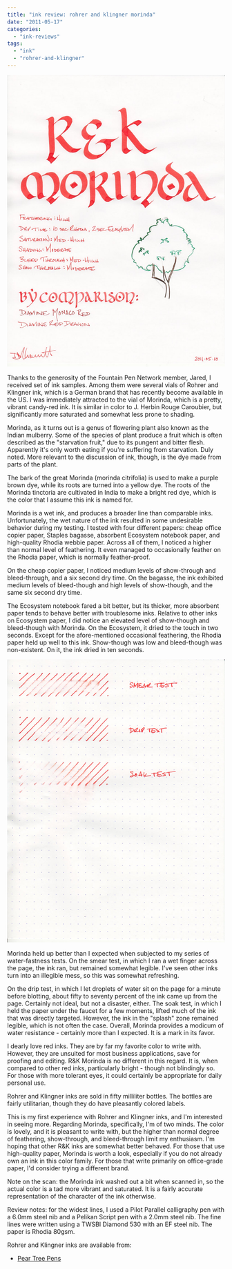 ```yaml
---
title: "ink review: rohrer and klingner morinda"
date: "2011-05-17"
categories: 
  - "ink-reviews"
tags: 
  - "ink"
  - "rohrer-and-klingner"
---
```


![](r-and-k-morinda.jpg)

Thanks to the generosity of the Fountain Pen Network member, Jared, I received set of ink samples. Among them were several vials of Rohrer and Klingner ink, which is a German brand that has recently become available in the US. I was immediately attracted to the vial of Morinda, which is a pretty, vibrant candy-red ink. It is similar in color to J. Herbin Rouge Caroubier, but significantly more saturated and somewhat less prone to shading.

  

Morinda, as it turns out is a genus of flowering plant also known as the Indian mulberry. Some of the species of plant produce a fruit which is often described as the "starvation fruit," due to its pungent and bitter flesh. Apparently it's only worth eating if you're suffering from starvation. Duly noted. More relevant to the discussion of ink, though, is the dye made from parts of the plant.

  

The bark of the great Morinda (morinda citrifolia) is used to make a purple brown dye, while its roots are turned into a yellow dye. The roots of the Morinda tinctoria are cultivated in India to make a bright red dye, which is the color that I assume this ink is named for.

  

Morinda is a wet ink, and produces a broader line than comparable inks. Unfortunately, the wet nature of the ink resulted in some undesirable behavior during my testing. I tested with four different papers: cheap office copier paper, Staples bagasse, absorbent Ecosystem notebook paper, and high-quality Rhodia webbie paper. Across all of them, I noticed a higher than normal level of feathering. It even managed to occasionally feather on the Rhodia paper, which is normally feather-proof.

  

On the cheap copier paper, I noticed medium levels of show-through and bleed-through, and a six second dry time. On the bagasse, the ink exhibited medium levels of bleed-though and high levels of show-though, and the same six second dry time.

  

The Ecosystem notebook fared a bit better, but its thicker, more absorbent paper tends to behave better with troublesome inks. Relative to other inks on Ecosystem paper, I did notice an elevated level of show-though and bleed-though with Morinda. On the Ecosystem, it dried to the touch in two seconds. Except for the afore-mentioned occasional feathering, the Rhodia paper held up well to this ink. Show-though was low and bleed-though was non-existent. On it, the ink dried in ten seconds.

  

![](r-and-k-morinda-water-test.jpg)


Morinda held up better than I expected when subjected to my series of water-fastness tests. On the smear test, in which I ran a wet finger across the page, the ink ran, but remained somewhat legible. I've seen other inks turn into an illegible mess, so this was somewhat refreshing.

  

On the drip test, in which I let droplets of water sit on the page for a minute before blotting, about fifty to seventy percent of the ink came up from the page. Certainly not ideal, but not a disaster, either. The soak test, in which I held the paper under the faucet for a few moments, lifted much of the ink that was directly targeted. However, the ink in the "splash" zone remained legible, which is not often the case. Overall, Morinda provides a modicum of water resistance - certainly more than I expected. It is a mark in its favor.

  

I dearly love red inks. They are by far my favorite color to write with. However, they are unsuited for most business applications, save for proofing and editing. R&K Morinda is no different in this regard. It is, when compared to other red inks, particularly bright - though not blindingly so. For those with more tolerant eyes, it could certainly be appropriate for daily personal use.

  

Rohrer and Klingner inks are sold in fifty milliliter bottles. The bottles are fairly utilitarian, though they do have pleasantly colored labels.

  

This is my first experience with Rohrer and Klingner inks, and I'm interested in seeing more. Regarding Morinda, specifically, I'm of two minds. The color is lovely, and it is pleasant to write with, but the higher than normal degree of feathering, show-through, and bleed-through limit my enthusiasm. I'm hoping that other R&K inks are somewhat better behaved. For those that use high-quality paper, Morinda is worth a look, especially if you do not already own an ink in this color family. For those that write primarily on office-grade paper, I'd consider trying a different brand.

  

Note on the scan: the Morinda ink washed out a bit when scanned in, so the actual color is a tad more vibrant and saturated. It is a fairly accurate representation of the character of the ink otherwise.

  

Review notes: for the widest lines, I used a Pilot Parallel calligraphy pen with a 6.0mm steel nib and a Pelikan Script pen with a 2.0mm steel nib. The fine lines were written using a TWSBI Diamond 530 with an EF steel nib. The paper is Rhodia 80gsm.

Rohrer and Klingner inks are available from:

- [Pear Tree Pens](http://www.peartreepens.com/Rohrer-Klingner-Bottled-Fountain-Pen-Ink-p/rk40-xxx.htm)
